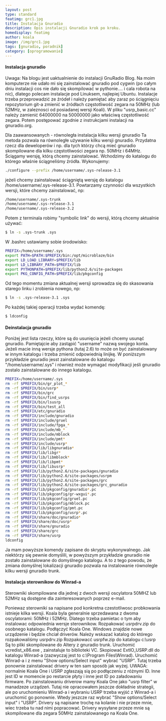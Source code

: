 ```yaml
---
layout: post
type: standard
featimg: grc1.jpg
title: Instalacja Gnuradio
description: Opis instalacji Gnuradio krok po kroku.
homedisplay: featimg
author: koala
image: /img/grc1.jpg
tags: [gnuradio, poradnik]
category: [oprogramowanie]
---
```

#### Instalacja gnuradio
Uwaga: Na blogu jest uaktualnienie do instalacji GnuRadio Blog. Na moim komputerze nie udało mi się zainstalować gnuradio pod cygwin (po całym dniu instalacji cos nie dało się skompilować w pythonie.... i cala robota na nic), dlatego polecam instalacje pod Linuksem, najlepiej Ubuntu. Instalacje trzeba przeprowadzić ze źródeł i należy pamiętać aby zaraz po ściągnięciu repozytorium git-a zmienić w źródłach częstotliwość zegara na 50MHz (lub 52MHz, w zaleznosci od posiadanej wersji Koali). W pliku "usrp_basic.cc" należy zamienić 64000000 na 50000000 jako właściwą częstotliwość zegara. Potem postępować zgodnie z instrukcjami instalacji na gnuradio.org.

Dla zaawansowanych - równoległa instalacja kilku wersji gnuradio
Ta metoda pozwala na równoległe używanie kilku wersji gnuradio. Przydatna rzecz dla deweloperów i np. dla tych którzy chcą mieć gnuradio skompilowane dla kilku częstotliwości zegara np. 50MHz i 64MHz.
Ściągamy wersję, którą chcemy zainstalować. Wchodzimy do katalogu do którego właśnie ściągneliśmy źródła. Wykonujemy:
``` sh
./configure --prefix /home/username/.sys-release-3.1
```
jeżeli chcemy zainstalować ściągniętą wersję do katalogu /home/username/.sys-release-3.1.
Powtarzamy czynności dla wszystkich wersji, które chcemy zainstalować, np:
``` sh
/home/username/.sys-trunk
/home/username/.sys-release-3.1
/home/username/.sys-release-3.2
```
Potem z terminala robimy "symbolic link" do wersji, którą chcemy aktualnie używać:
``` sh
$ ln -s .sys-trunk .sys
```
W .bashrc ustawiamy sobie środowisko:
``` sh
PREFIX=/home/username/.sys
export PATH=$PATH:$PREFIX/bin:/opt/microblaze/bin
export LD_LOAD_LIBRARY=$PREFIX/lib
export LD_LIBRARY_PATH=$PREFIX/lib
export PYTHONPATH=$PREFIX/lib/python2.6/site-packages
export PKG_CONFIG_PATH=$PREFIX/lib/pkgconfig
```
Od tego momentu zmiana aktualnej wersji sprowadza się do skasowania starego linku i zrobienia nowego, np:
``` sh
$ ln -s .sys-release-3.1 .sys
```
Po każdej takiej operacji trzeba wydać komendę:
``` sh
$ ldconfig
```

#### Deinstalacja gnuradio

Poniżej jest lista rzeczy, które są do usunięcia jeżeli chcemy usunąć gnuradio. Pamiętajcie aby zastąpić "username" nazwą swojego konta. Jeżeli macie inną wersje pythona (tutaj 2.6) to może on być zainstalowany w innym katalogu i trzeba zmienić odpowiednią linijkę. W poniższym przykładzie gnuradio jesst zainstalowane do katalogu "/home/username/.sys" i również może wymagać modyfikacji jeśli gnuradio zostalo zainstalowane do innego katalogu.
``` sh
PREFIX=/home/username/.sys
rm -rf $PREFIX/bin/gr_plot_*
rm -rf $PREFIX/bin/usrp*
rm -rf $PREFIX/bin/grc
rm -rf $PREFIX/bin/find_usrps
rm -rf $PREFIX/bin/lsusrp
rm -rf $PREFIX/bin/test_all
rm -rf $PREFIX/etc/gnuradio
rm -rf $PREFIX/include/gnuradio
rm -rf $PREFIX/include/gruel
rm -rf $PREFIX/include/fpga_*
rm -rf $PREFIX/include/mb_*
rm -rf $PREFIX/include/mblock
rm -rf $PREFIX/include/pmt*
rm -rf $PREFIX/include/usrp*
rm -rf $PREFIX/lib/libgnuradio*
rm -rf $PREFIX/lib/libgr*
rm -rf $PREFIX/lib/libmblock*
rm -rf $PREFIX/lib/libpmt*
rm -rf $PREFIX/lib/libusrp*
rm -rf $PREFIX/lib/python2.6/site-packages/gnuradio
rm -rf $PREFIX/lib/python2.6/site-packages/usrpm
rm -rf $PREFIX/lib/python2.6/site-packages/grc
rm -rf $PREFIX/lib/python2.6/site-packages/grc_gnuradio
rm -rf $PREFIX/lib/pkgconfig/gnuradio*.pc
rm -rf $PREFIX/lib/pkgconfig/gr-wxgui*.pc
rm -rf $PREFIX/lib/pkgconfig/gruel.pc
rm -rf $PREFIX/lib/pkgconfig/mblock.pc
rm -rf $PREFIX/lib/pkgconfig/pmt.pc
rm -rf $PREFIX/lib/pkgconfig/usrp*.pc
rm -rf $PREFIX/share/doc/gnuradio*
rm -rf $PREFIX/share/doc/usrp*
rm -rf $PREFIX/share/gnuradio
rm -rf $PREFIX/share/grc
rm -rf $PREFIX/share/usrp
ldconfig
```
Ja mam powyższe komendy zapisane do skryptu wykonywalnego. Jak niektórzy się pewnie domyślili, w powyższym przykładzie gnuradio nie zostało zainstalowane do domyślnego katalogu. A to z tego powodu, że zmiana domyślnej lokalizacji gnuradio pozwala na instalowanie równolegle kilku wersji gnuradio trunk.

#### Instalacja sterownikow do Winrad-a

Sterowniki skompilowane dla jednej z dwoch wersji oscylatora 50MHZ lub 52MHz są dostępne dla zainteresowanych poprzez e-mail.

Poniewaz sterowniki sa napisane pod konkretna czestotliwosc probkowania istnieje kilka wersji. Koala byla generalnie sprzedawana z dwoma oscylatorami: 50MHz i 52MHz. Dlatego trzeba pamietac o tym aby instalowac odpowiednia wersje sterownikow.
Rozpakować usrpdrv.zip do osobnego katalogu. Podłączyć Koala One. Windows znajdzie nowe urządzenie i będzie chciał driverów. Należy wskazać katalog do którego rozpakowaliśmy usrpdrv.zip Rozpakowacć usrpfw.zip do katalogu c:\usrp Są to pliki skompilowane do Altery z gnuradio trunk. Uruchomić vcredist_x86.exe , zainstaluje to biblioteki VC. Skopiować ExtIO_USRP.dll do katalogu Winrad-a (zazwyczaj jest to c:\Program Files\Winrad). Uruchomić Winrad-a i z menu "Show options/Select input" wybrać "USRP". Tutaj trzeba ponownie zainstalować drivery w ten sam sposób jak wyżej. UWAGA: normalnie Koala One i USRP zgłaszają sią po podłączeniu z różnymi ID. Inne jest ID w momencie po restarcie płyty i inne jest ID po załadowaniu firmware. Po zainstalowaniu driverow mamy Koala One jako "usrp filter" w manadzeze urządzeń. Tutaj nie opracowałem jeszcze dokładnie strategii, ale po uruchomieniu Winrad-a i wybraniu USRP trzeba wyjść z Winrad-a i uruchomić go ponownie. Wtedy jeszcze raz wybrać "Show options/Select input" i "USRP". Drivery są napisane trochę na kolanie i nie przeze mnie, wiec trzeba tu nad nimi popracować. Drivery wysyłane przeze mnie są skompilowane dla zegara 50MHz zainstalowanego na Koala One.

